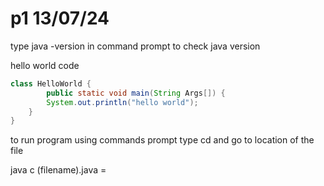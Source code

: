 # p1 13/07/24
type java -version in command prompt to check java version

hello world code
```java
class HelloWorld {
        public static void main(String Args[]) {
        System.out.println("hello world");
    }
}
```
to run program using commands prompt
type cd and go to location of the file

java c (filename).java  = 
